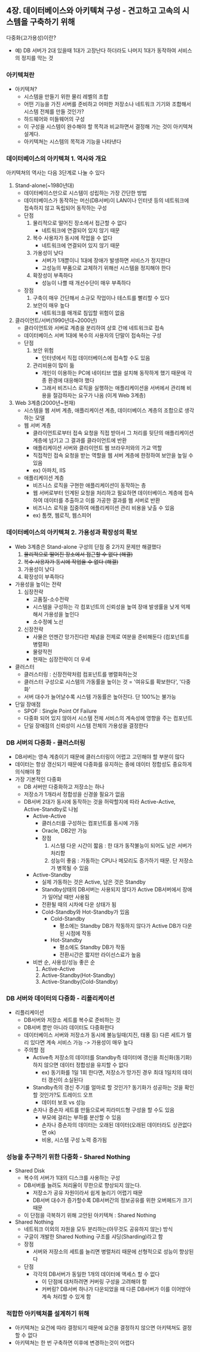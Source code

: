 ## 4장. 데이터베이스와 아키텍쳐 구성 - 견고하고 고속의 시스템을 구축하기 위해

다중화(고가용성)이란?

- 예) DB 서버가 2대 있을때 1대가 고장난다 하더라도 나머지 1대가 동작하여 서비스의 정지를 막는 것

### 아키텍쳐란

- 아키텍쳐? 
  - 시스템을 만들기 위한 물리 레벨의 조합
  - 어떤 기능을 가진 서버를 준비하고 어떠한 저장소나 네트워크 기기와 조합해서 시스템 전체를 만들 것인가?
  - 하드웨어와 미들웨어의 구성
  - 이 구성을 시스템이 완수해야 할 목적과 비교하면서 결정해 가는 것이 아키텍쳐 설계다.
  - 아키텍쳐는 시스템의 목적과 기능을 나타낸다

### 데이터베이스의 아키텍쳐 1. 역사와 개요

아키텍쳐의 역사는 다음 3단계로 나눌 수 있다

1. Stand-alone(~1980년대)
   - 데이터베이스만으로 시스템이 성립하는 가장 간단한 방법
   - 데이터베이스가 동작하는 머신(DB서버)이 LAN이나 인터넷 등의 네트워크에 접속하지 않고 독립되어 동작하는 구성
   - 단점
     1. 물리적으로 떨어진 장소에서 접근할 수 없다
        - 네트워크에 연결되어 있지 않기 때문
     2. 복수 사용자가 동시에 작업을 수 없다
        - 네트워크에 연결되어 있지 않기 때문
     3. 가용성이 낮다
        - 서버가 1개뿐이니 1대에 장애가 발생하면 서비스가 정지한다
        - 고성능의 부품으로 교체하기 위해선 시스템을 정지해야 한다
     4. 확장성이 부족하다
        - 성능이 나쁠 때 개선수단이 매우 부족하다
   - 장점
     1. 구축이 매우 간단해서 소규모 작업이나 테스트를 빨리할 수 있다
     2. 보안이 매우 높다
        - 네트워크를 매개로 침입할 위험이 없음
2. 클라이언트/서버(1990년대~2000년)
   - 클라이언트와 서버로 계층을 분리하여 상호 간에 네트워크로 접속
   - 데이터베이스 서버 1대에 복수의 사용자의 단말이 접속하는 구성
   - 단점
     1. 보안 위험
        - 인터넷에서 직접 데이터베이스에 접속할 수도 있음
     2. 관리비용이 많이 듦
        - 개인이 이용하는 PC에 네이티브 앱을 설치해 동작하게 했기 때문에 각종 환경에 대응해야 했다
        - 그래서 비즈니스 로직을 실행하는 애플리케이션을 서버에서 관리해 비용을 절감하자는 요구가 나옴 (이게 Web 3계층)
3. Web 3계층(2000년~현재)
   - 시스템을 웹 서버 계층, 애플리케이션 계층, 데이터베이스 계층의 조합으로 생각하는 모델
   - 웹 서버 계층
     - 클라이언트로부터 접속 요청을 직접 받아서 그 처리를 뒷단의 애플리케이션 계층에 넘기고 그 결과를 클라이언트에 반환
     - 애플리케이션 서버와 클라이언트 웹 브라우저와의 가교 역할
     - 직접적인 접속 요청을 받는 역할을 웹 서버 계층에 한정하여 보안을 높일 수 있음
     - ex) 아파치, IIS
   - 애플리케이션 계층
     - 비즈니스 로직을 구현한 애플리케이션이 동작하는 층
     - 웹 서버로부터 인계된 요청을 처리하고 필요하면 데이터베이스 계층에 접속하여 데이터를 추출하고 이를 가공한 결과를 웹 서버로 반환
     - 비즈니스 로직을 집중하여 애플리케이션 관리 비용을 낮출 수 있음
     - ex) 톰캣, 웹로직, 웹스피어

### 데이터베이스의 아키텍쳐 2. 가용성과 확장성의 확보

- Web 3계층은 Stand-alone 구성의 단점 중 2가지 문제만 해결했다
  1. ~~물리적으로 떨어진 장소에서 접근할 수 없다 (해결)~~
  2. ~~복수 사용자가 동시에 작업을 수 없다 (해결)~~
  3. 가용성이 낮다
  4. 확장성이 부족하다
- 가용성을 높이는 전략
  1. 심장전략
     - 고품질-소수전략
     - 시스템을 구성하는 각 컴포넌트의 신뢰성을 높여 장애 발생률을 낮게 억제해서 가용성을 높인다
     - 소수정예 노선
  2. 신장전략
     - 사물은 언젠간 망가진다란 체념을 전제로 여분을 준비해둔다 (컴포넌트를 병렬화)
     - 물량작전
     - 현재는 심장전략이 더 우세
- 클러스터
  - 클러스터링 : 신장전략처럼 컴포넌트를 병렬화하는것
  - 클러스터 구성으로 시스템의 가동률을 높이는 것 = '여유도를 확보한다', '다중화'
  - 서버 대수가 늘어날수록 시스템 가동률은 높아진다. 단 100%는 불가능
- 단일 장애점
  - SPOF : Single Point Of Failure
  - 다중화 되어 있지 않아서 시스템 전체 서비스의 계속성에 영향을 주는 컴포넌트
  - 단일 장애점의 신뢰성이 시스템 전체의 가용성을 결정한다

### DB 서버의 다중화 - 클러스터링

- DB서버는 영속 계층이기 때문에 클러스터링이 어렵고 고민해야 할 부분이 많다
- 데이터는 항상 갱신되기 때문에 다중화를 유지하는 중에 데이터 정합성도 중요하게 의식해야 함
- 가장 기본적인 다중화
  - DB 서버만 다중화하고 저장소는 하나
  - 저장소가 1개라서 정합성을 신경쓸 필요가 없음
  - DB서버 2대가 동시에 동작하는 것을 허락할지에 따라 Active-Active, Active-Standby로 나뉨
    - Active-Active
      - 클러스터를 구성하는 컴포넌트를 동시에 가동
      - Oracle, DB2만 가능
      - 장점
        1. 시스템 다운 시간이 짧음 : 한 대가 동작불능이 되어도 남은 서버가 처리함
        2. 성능이 좋음 : 가동하는 CPU나 메모리도 증가하기 때문. 단 저장소가 병목될 수 있음
    - Active-Standby
      - 실제 가동하는 것은 Active, 남은 것은 Standby
      - Standby상태의 DB서버는 사용되지 않다가 Active DB서버에서 장애가 일어날 때만 사용됨
      - 전환될 때의 시차에 다운 상태가 됨
      - Cold-Standby와 Hot-Standby가 있음
        - Cold-Standby
          - 평소에는 Standby DB가 작동하지 않다가 Active DB가 다운된 시점에 작동
        - Hot-Standby
          - 평소에도 Standby DB가 작동
          - 전환시간은 짧지만 라이선스료가 높음
    - 비싼 순, 사용성/성능 좋은 순
      1. Active-Active
      2. Active-Standby(Hot-Standby)
      3. Active-Standby(Cold-Standby)

### DB 서버와 데이터의 다중화 - 리플리케이션

- 리플리케이션
  - DB서버와 저장소 세트를 복수로 준비하는 것
  - DB서버 뿐만 아니라 데이터도 다중화한다
  - 데이터베이스 서버와 저장소가 동시에 불능일때(지진, 태풍 등) 다른 세트가 멀리 있다면 계속 서비스 가능 -> 가용성이 매우 높다
  - 주의할 점
    - Active측 저장소의 데이터를 Standby측 데이터에 갱신을 최신화(동기화) 하지 않으면 데이터 정합성을 유지할 수 없다
      - ex) 동기화를 1일 1회 한다면, 저장소가 망가진 경우 최대 1일치의 데이터 갱신이 소실된다
    - Standby측의 갱신 주기를 얼마로 할 것인가? 동기화가 성공하는 것을 확인할 것인가?도 트레이드 오프
      - 데이터 보호 vs 성능
    - 손자나 증손자 세트를 만듦으로써 피라미드형 구성을 할 수도 있음
      - 부모에 걸리는 부하를 분산할 수 있음
      - 손자나 증손자의 데이터는 오래된 데이터(오래된 데이터라도 상관없다면 ok)
      - 비용, 시스템 구성 노력 증가됨

### 성능을 추구하기 위한 다중화 - Shared Nothing

- Shared Disk
  - 복수의 서버가 1대의 디스크를 사용하는 구성
  - DB서버를 늘려도 처리율이 무한으로 향상되지 않는다.
    - 저장소가 공유 자원이라서 쉽게 늘리기 어렵기 때문
    - DB서버 대수가 증가할수록 DB서버간의 정보공유를 위한 오버헤드가 크기 때문
  - 이 단점을 극복하기 위해 고안된 아키텍쳐 : Shared Nothing
- Shared Nothing
  - 네트워크 이외의 자원을 모두 분리하는(아무것도 공유하지 않는) 방식
  - 구글이 개발한 Shared Nothing 구조를 샤딩(Sharding)라고 함
  - 장점
    - 서버와 저장소의 세트를 늘리면 병렬처리 때문에 선형적으로 성능이 향상된다
  - 단점
    - 각각의 DB서버가 동일한 1개의 데이터에 액세스 할 수 없다
      - 이 단점에 대처하려면 커버링 구성을 고려해야 함
      - 커버링? DB서버 하나가 다운되었을 때 다른 DB서버가 이를 이어받아 계속 처리할 수 있게 함

### 적합한 아키텍쳐를 설계하기 위해

- 아키텍쳐는 요건에 따라 결정되기 때문에 요건을 결정하지 않으면 아키텍쳐도 결정할 수 없다
- 아키텍쳐는 한 번 구축하면 이후에 변경하는것이 어렵다

